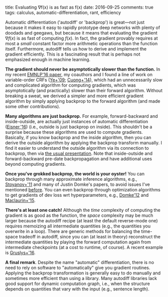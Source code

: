 title: Evaluating ∇f(x) is as fast as f(x)
date: 2016-09-25
comments: true
tags: calculus, automatic-differentiation, rant, efficiency

Automatic differentiation ('autodiff' or 'backprop') is great&mdash;not just
because it makes it easy to rapidly prototype deep networks with plenty of
doodads and geegaws, but because it means that evaluating the gradient $\nabla
f(x)$ is as fast of computing $f(x)$. In fact, the gradient provably requires at
most a *small* constant factor more arithmetic operations than the function
itself.  Furthermore, autodiff tells us how to derive and implement the gradient
efficiently. This is a fascinating result that is perhaps not emphasized enough
in machine learning.

**The gradient should never be asymptotically slower than the function.** In my
recent [EMNLP'16 paper](/doc/2016-emnlp-vocrf.pdf), my coauthors and I found a
line of work on variable-order CRFs
([Ye+'09](https://papers.nips.cc/paper/3815-conditional-random-fields-with-high-order-features-for-sequence-labeling.pdf);
[Cuong+'14](http://www.jmlr.org/papers/volume15/cuong14a/cuong14a.pdf)), which
had an unnecessarily slow and complicated algorithm for computing gradients,
which was asymptotically (and practically) slower than their forward
algorithm. Without breaking a sweat, we derived a simpler and more efficient
gradient algorithm by simply applying backprop to the forward algorithm (and
made some other contributions).

**Many algorithms are just backprop.** For example, forward-backward and
inside-outside, are actually just instances of automatic differentiation
([Eisner,'16](https://www.cs.jhu.edu/~jason/papers/eisner.spnlp16.pdf)) (i.e.,
outside is just backprop on inside). This shouldn't be a surprise because these
algorithms are used to compute gradients. Basically, if you know backprop and
the inside algorithm, then you can derive the outside algorithm by applying the
backprop transform manually. I find it easier to understand the outside
algorithm via its connection to backprop, then via
[the usual presentation](https://www.cs.jhu.edu/~jason/465/iobasics.pdf). Note
that inside-outside and forward-backward pre-date backpropagation and have
additional uses beyond computing gradients.


**Once you've grokked backprop, the world is your oyster!** You can backprop
through many approximate inference algorithms, e.g.,
[Stoyanov+'11](http://www.jmlr.org/proceedings/papers/v15/stoyanov11a/stoyanov11a.pdf)
and many of Justin Domke's papers, to avoid issues I've mentioned
[before](http://timvieira.github.io/blog/post/2015/02/05/conditional-random-fields-as-deep-learning-models/). You
can even backprop through optimization algorithms to get gradients of dev loss wrt
hyperparameters, e.g.,
[Domke'12](http://www.jmlr.org/proceedings/papers/v22/domke12/domke12.pdf) and
[Maclaurin+'15](https://arxiv.org/abs/1502.03492).

**There's at least one catch!** Although the *time* complexity of computing the
gradient is as good as the function, the *space* complexity may be much larger
because the autodiff recipe (at least the default reverse-mode one) requires memoizing
all intermediate quantities (e.g., the quantities you overwrite in a
loop). There are generic methods for balancing the time-space tradeoff in
autodiff, since you can (at least in theory) reconstruct the intermediate
quantities by playing the forward computation again from intermediate
checkpoints (at a cost to runtime, of course). A recent example is
[Gruslys+'16](https://arxiv.org/abs/1606.03401).

**A final remark**. Despite the name "automatic" differentiation, there is no
need to rely on software to "automatically" give you gradient routines. Applying
the backprop transformation is generally easy to do manually and sometimes more
efficient than using a library. Many autodiff libraries lack good support for
dynamic computation graph, i.e., when the structure depends on quantities that
vary with the input (e.g., sentence length).
